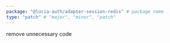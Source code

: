 ```yaml
---
package: "@lucia-auth/adapter-session-redis" # package name
type: "patch" # "major", "minor", "patch"
---
```


remove unnecessary code